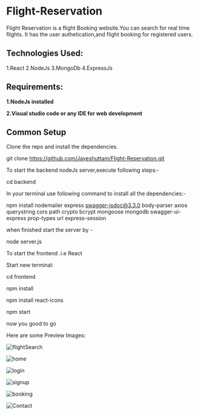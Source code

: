 # Flight-Reservation

Flight Reservation is a flight Booking website.You can search for real time flights.
It has the user authetication,and flight booking for registered users.

<h2>Technologies Used:</h2>
1.React
2.NodeJs
3.MongoDb
4.ExpressJs


<h2>Requirements:</h2>

<b>1.NodeJs installed

2.Visual studio code or any IDE for web development</b>


<h2>Common Setup</h2>

Clone the repo and install the dependencies.

git clone https://github.com/Jayeshuttam/Flight-Reservation.git

To start the backend nodeJs server,execute following steps:-

cd backend

In your terminal use following command to install all the dependencies:-

npm install nodemailer express swagger-jsdoc@3.3.0 body-parser axios querystring cors path crypto bcrypt mongoose mongodb swagger-ui-express prop-types url express-session

when finished start the server by -  

node server.js

To start the frontend .i.e React

Start new terminal:

cd frontend

npm install

npm install react-icons

npm start

now you good to go

Here are some Preview Images:

![flightSearch](https://user-images.githubusercontent.com/38659267/115032777-b2af1100-9e97-11eb-8c1a-b01a4738a4cc.png)

![home](https://user-images.githubusercontent.com/38659267/115032778-b2af1100-9e97-11eb-8497-ca6b58af1b71.png)

![login](https://user-images.githubusercontent.com/38659267/115032779-b347a780-9e97-11eb-89dd-81f626042df6.png)

![signup](https://user-images.githubusercontent.com/38659267/115032780-b347a780-9e97-11eb-9ff5-7794d17fc072.png)

![booking](https://user-images.githubusercontent.com/38659267/115032781-b347a780-9e97-11eb-8e72-aa204c992c6a.png)

![Contact](https://user-images.githubusercontent.com/38659267/115032785-b3e03e00-9e97-11eb-8bb8-9c9a705b9074.png)



